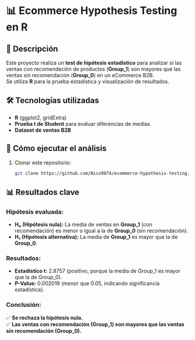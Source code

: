 # 📊 Ecommerce Hypothesis Testing en R

## 📌 Descripción  
Este proyecto realiza un **test de hipótesis estadístico** para analizar si las ventas con recomendación de productos (**Group_1**) son mayores que las ventas sin recomendación (**Group_0**) en un eCommerce B2B.  
Se utiliza **R** para la prueba estadística y visualización de resultados.

## 🛠 Tecnologías utilizadas  
- **R** (ggplot2, gridExtra)  
- **Prueba t de Student** para evaluar diferencias de medias  
- **Dataset de ventas B2B**  

## 🚀 Cómo ejecutar el análisis  
1. Clonar este repositorio:
   ```sh
   git clone https://github.com/Nico9874/ecommerce-hypothesis-testing.git

## 📊 Resultados clave  

### **Hipótesis evaluada:**  
- **H₀ (Hipótesis nula):** La media de ventas en **Group_1** (con recomendación) es menor o igual a la de **Group_0** (sin recomendación).  
- **H₁ (Hipótesis alternativa):** La media de **Group_1** es mayor que la de **Group_0**.  

### **Resultados:**  
- **Estadístico t:** 2.8757 (positivo, porque la media de Group_1 es mayor que la de Group_0).  
- **P-Value:** 0.002019 (menor que 0.05, indicando significancia estadística).  

### **Conclusión:**  
✅ **Se rechaza la hipótesis nula.**  
✅ **Las ventas con recomendación (Group_1) son mayores que las ventas sin recomendación (Group_0).**  
